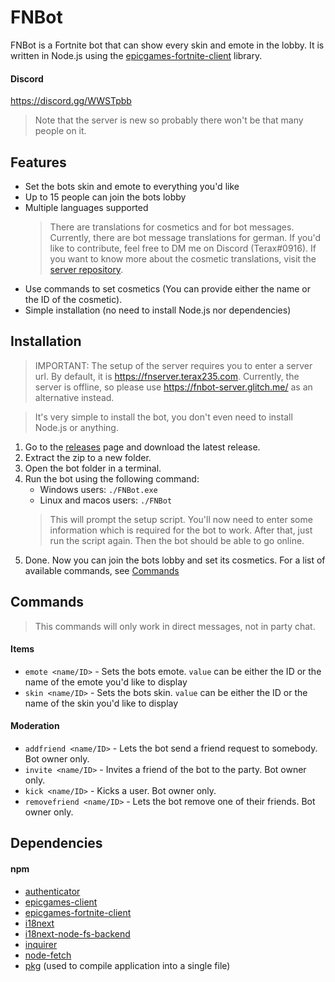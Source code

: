 # FNBot

FNBot is a Fortnite bot that can show every skin and emote in the lobby. It is written in Node.js using the [epicgames-fortnite-client](https://epicgames-client.kysune.me/) library.

#### Discord
https://discord.gg/WWSTpbb
> Note that the server is new so probably there won't be that many people on it.


## Features
- Set the bots skin and emote to everything you'd like
- Up to 15 people can join the bots lobby
- Multiple languages supported
  > There are translations for cosmetics and for bot messages. Currently, there are bot message translations for german. If you'd like to contribute, feel free to DM me on Discord (Terax#0916). If you want to know more about the cosmetic translations, visit the [server repository](https://github.com/Terax235/fnbot-server).
- Use commands to set cosmetics (You can provide either the name or the ID of the cosmetic).
- Simple installation (no need to install Node.js nor dependencies)

## Installation
> IMPORTANT: The setup of the server requires you to enter a server url. By default, it is https://fnserver.terax235.com. Currently, the server is offline, so please use https://fnbot-server.glitch.me/ as an alternative instead.

> It's very simple to install the bot, you don't even need to install Node.js or anything.

1. Go to the [releases](https://github.com/Terax235/fnbot-client/releases/latest) page and download the latest release.
2. Extract the zip to a new folder.
3. Open the bot folder in a terminal.
4. Run the bot using the following command:
   - Windows users: `./FNBot.exe`
   - Linux and macos users: `./FNBot`
   > This will prompt the setup script. You'll now need to enter some information which is required for the bot to work. After that, just run the script again. Then the bot should be able to go online.
5. Done. Now you can join the bots lobby and set its cosmetics. For a list of available commands, see [Commands](#Commands)

## Commands
> This commands will only work in direct messages, not in party chat.

#### Items
- `emote <name/ID>` - Sets the bots emote. `value` can be either the ID or the name of the emote you'd like to display
- `skin <name/ID>` - Sets the bots skin. `value` can be either the ID or the name of the skin you'd like to display

#### Moderation
- `addfriend <name/ID>` - Lets the bot send a friend request to somebody. Bot owner only.
- `invite <name/ID>` - Invites a friend of the bot to the party. Bot owner only.
- `kick <name/ID>` - Kicks a user. Bot owner only.
- `removefriend <name/ID>` - Lets the bot remove one of their friends. Bot owner only.


## Dependencies
#### npm
- [authenticator](https://www.npmjs.com/package/)
- [epicgames-client](https://www.npmjs.com/package/epicgames-client)
- [epicgames-fortnite-client](https://www.npmjs.com/package/epicgames-fortnite-client)
- [i18next](https://www.npmjs.com/package/i18next)
- [i18next-node-fs-backend](https://www.npmjs.com/package/i18next-node-fs-backend)
- [inquirer](https://www.npmjs.com/package/inquirer)
- [node-fetch](https://www.npmjs.com/package/node-fetch)
- [pkg](https://www.npmjs.com/package/pkg) (used to compile application into a single file)